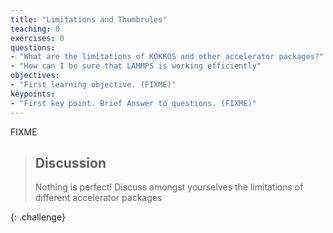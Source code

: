 ```yaml
---
title: "Limitations and Thumbrules"
teaching: 0
exercises: 0
questions:
- "What are the limitations of KOKKOS and other accelerator packages?"
- "How can I be sure that LAMMPS is working efficiently"
objectives:
- "First learning objective. (FIXME)"
keypoints:
- "First key point. Brief Answer to questions. (FIXME)"
---
```


FIXME

> ## Discussion
>
> Nothing is perfect! Discuss amongst yourselves the limitations of different accelerator packages
>
{: .challenge}

